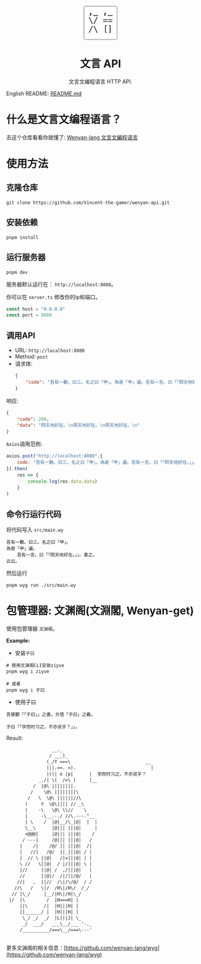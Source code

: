 <p align="center">
    <img src="./.github/wenyan.png" style="height: 90px;"/>
</p>
<h1 align="center">文言 API</h1>
<p align="center">文言文编程语言 HTTP API.</p>

English README: [README.md](./README.md)

# 什么是文言文编程语言？
去这个仓库看看你就懂了: [Wenyan-lang 文言文編程语言](https://github.com/wenyan-lang/wenyan)

# 使用方法

## 克隆仓库
~~~shell
git clone https://github.com/Vincent-the-gamer/wenyan-api.git
~~~

## 安装依赖
~~~shell
pnpm install
~~~

## 运行服务器
~~~shell
pnpm dev
~~~

服务器默认运行在： `http://localhost:8080`。

你可以在 `server.ts` 修改你的ip和端口。

~~~typescript
const host = "0.0.0.0"
const port = 8080
~~~

## 调用API
* URL: `http://localhost:8080`
* Method: `post`
* 请求体: 
    ~~~json
    {
        "code": "吾有一數。曰三。名之曰「甲」。為是「甲」遍。吾有一言。曰「「問天地好在。」」。書之。云云。"
    }
    ~~~

响应:

~~~json
{
	"code": 200,
	"data": "問天地好在。\n問天地好在。\n問天地好在。\n"
}
~~~

`Axios`调用范例:

~~~js
axios.post("http://localhost:8080",{
    code: "吾有一數。曰三。名之曰「甲」。為是「甲」遍。吾有一言。曰「「問天地好在。」」。書之。云云。"
}).then(
    res => {
        console.log(res.data.data)
    }
)
~~~

## 命令行运行代码
将代码写入 `src/main.wy`
```
吾有一數。曰三。名之曰「甲」。
為是「甲」遍。
    吾有一言。曰「「問天地好在。」」。書之。
云云。
```

然后运行

```shell
pnpm wyg run ./src/main.wy
```

# 包管理器: 文渊阁(文淵閣, Wenyan-get)

使用包管理器 `文渊阁`。

**Example:**

* 安装`子曰`
~~~shell
# 使用文渊阁CLI安装ziyue
pnpm wyg i ziyue 

# 或者
pnpm wyg i 子曰
~~~

* 使用子曰
~~~
吾嘗觀「「子曰」」之書。方悟「子曰」之義。 

子曰「「学而时习之，不亦说乎？」」。 
~~~

Result:

~~~
                 __._                                    
                / ___)_                                  
               (_/Y ===\                            __  
               |||.==. =).                            |  
               |((| o |p|      |  学而时习之，不亦说乎？
            _./| \(  /=\ )     |__                     
          /  |@\ ||||||||.                              
         /    \@\ ||||||||\                           
        /   \  \@\ ||||||//\                         
       (     Y  \@\|||| // _\                         
       |    -\   \@\ \\//    \                     
       |     -\__.-./ //\.---.^__                      
       | \    /  |@|__/\_|@|  |  |                     
       \__\      |@||| |||@|     |                     
       <@@@|     |@||| |||@|    /                        
      / ---|     /@||| |||@|   /                         
     |    /|    /@/ || |||@|  /|                         
     |   //|   /@/  ||_|||@| / |                         
     |  // \ ||@|   /|=|||@| | |                        
     \ //   \||@|  / |/|||@| \ |                      
     |//     ||@| /  ,/|||@|   |                         
     //      ||@|/  /|/||/@/   |                         
    //|   ,  ||//  /\|/\/@/  / /                       
   //\   /   \|/  /H\|/H\/  /_/                      
  // |\_/     |__/|H\|/H|\_/                          
 |/  |\        /  |H===H| |                             
     ||\      /|  |H|||H| |                             
     ||______/ |  |H|||H| |                              
      \_/ _/  _/  |L|||J| \_                           
      _/  ___/   ___\__/___ '-._                        
     /__________/===\__/===\---'                       
                                                                                    
~~~

更多文渊阁的相关信息：[https://github.com/wenyan-lang/wyg](https://github.com/wenyan-lang/wyg)